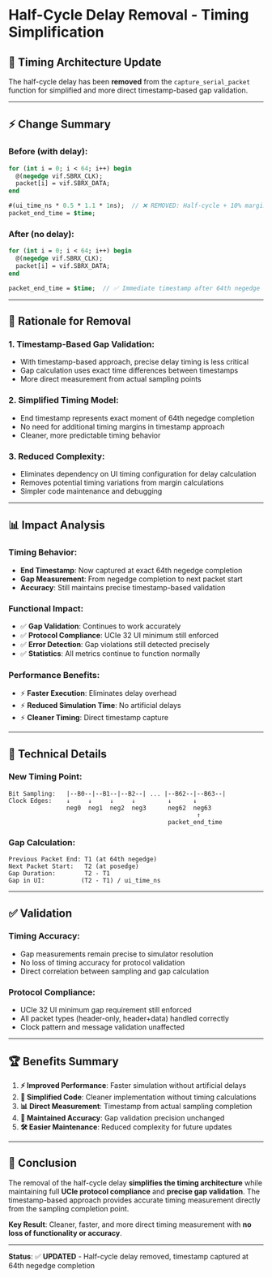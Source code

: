 # Half-Cycle Delay Removal - Timing Simplification

## 🔄 **Timing Architecture Update**

The half-cycle delay has been **removed** from the `capture_serial_packet` function for simplified and more direct timestamp-based gap validation.

---

## ⚡ **Change Summary**

### **Before (with delay):**
```systemverilog
for (int i = 0; i < 64; i++) begin
  @(negedge vif.SBRX_CLK);
  packet[i] = vif.SBRX_DATA;
end

#(ui_time_ns * 0.5 * 1.1 * 1ns);  // ❌ REMOVED: Half-cycle + 10% margin
packet_end_time = $time;
```

### **After (no delay):**
```systemverilog
for (int i = 0; i < 64; i++) begin
  @(negedge vif.SBRX_CLK);
  packet[i] = vif.SBRX_DATA;
end

packet_end_time = $time;  // ✅ Immediate timestamp after 64th negedge
```

---

## 🎯 **Rationale for Removal**

### **1. Timestamp-Based Gap Validation:**
- With timestamp-based approach, precise delay timing is less critical
- Gap calculation uses exact time differences between timestamps
- More direct measurement from actual sampling points

### **2. Simplified Timing Model:**
- End timestamp represents exact moment of 64th negedge completion
- No need for additional timing margins in timestamp approach
- Cleaner, more predictable timing behavior

### **3. Reduced Complexity:**
- Eliminates dependency on UI timing configuration for delay calculation
- Removes potential timing variations from margin calculations
- Simpler code maintenance and debugging

---

## 📊 **Impact Analysis**

### **Timing Behavior:**
- **End Timestamp**: Now captured at exact 64th negedge completion
- **Gap Measurement**: From negedge completion to next packet start
- **Accuracy**: Still maintains precise timestamp-based validation

### **Functional Impact:**
- ✅ **Gap Validation**: Continues to work accurately
- ✅ **Protocol Compliance**: UCIe 32 UI minimum still enforced
- ✅ **Error Detection**: Gap violations still detected precisely
- ✅ **Statistics**: All metrics continue to function normally

### **Performance Benefits:**
- ⚡ **Faster Execution**: Eliminates delay overhead
- ⚡ **Reduced Simulation Time**: No artificial delays
- ⚡ **Cleaner Timing**: Direct timestamp capture

---

## 🔧 **Technical Details**

### **New Timing Point:**
```
Bit Sampling:   |--B0--|--B1--|--B2--| ... |--B62--|--B63--|
Clock Edges:    ↓     ↓     ↓     ↓         ↓      ↓
                neg0  neg1  neg2  neg3      neg62  neg63
                                                    ↑
                                            packet_end_time
```

### **Gap Calculation:**
```
Previous Packet End: T1 (at 64th negedge)
Next Packet Start:   T2 (at posedge)
Gap Duration:        T2 - T1
Gap in UI:          (T2 - T1) / ui_time_ns
```

---

## ✅ **Validation**

### **Timing Accuracy:**
- Gap measurements remain precise to simulator resolution
- No loss of timing accuracy for protocol validation
- Direct correlation between sampling and gap calculation

### **Protocol Compliance:**
- UCIe 32 UI minimum gap requirement still enforced
- All packet types (header-only, header+data) handled correctly
- Clock pattern and message validation unaffected

---

## 🏆 **Benefits Summary**

1. **⚡ Improved Performance**: Faster simulation without artificial delays
2. **🔧 Simplified Code**: Cleaner implementation without timing calculations
3. **📊 Direct Measurement**: Timestamp from actual sampling completion
4. **🎯 Maintained Accuracy**: Gap validation precision unchanged
5. **🛠️ Easier Maintenance**: Reduced complexity for future updates

---

## 🎉 **Conclusion**

The removal of the half-cycle delay **simplifies the timing architecture** while maintaining full **UCIe protocol compliance** and **precise gap validation**. The timestamp-based approach provides accurate timing measurement directly from the sampling completion point.

**Key Result**: Cleaner, faster, and more direct timing measurement with **no loss of functionality or accuracy**.

---

**Status**: ✅ **UPDATED** - Half-cycle delay removed, timestamp captured at 64th negedge completion